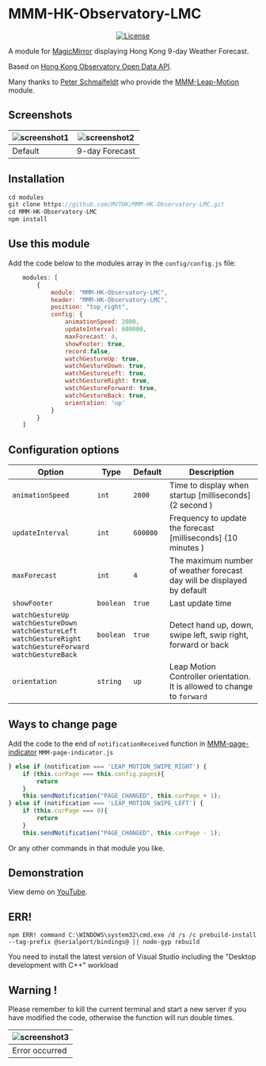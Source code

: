 # MMM-HK-Observatory-LMC

<p style="text-align: center">
    <a href="https://choosealicense.com/licenses/apache-2.0/"><img src="https://img.shields.io/badge/License-Apache%202.0-blue.svg" alt="License"></a>
</p>

A module for [MagicMirror](https://github.com/MichMich/MagicMirror) displaying Hong Kong 9-day Weather Forecast.

Based on [Hong Kong Observatory Open Data API](https://www.hko.gov.hk/en/weatherAPI/doc/files/HKO_Open_Data_API_Documentation.pdf).

Many thanks to [Peter Schmalfeldt](https://github.com/manifestinteractive) who provide the [MMM-Leap-Motion](https://github.com/manifestinteractive/MMM-Leap-Motion) module.

## Screenshots
| ![screenshot1](readme/img/default.PNG)| ![screenshot2](readme/img/9-day%20forecast.PNG) |
| --- |-------------------------------------------------|
| Default | 9-day Forecast                                  |

## Installation

````javascript
cd modules
git clone https://github.com/MVTHK/MMM-HK-Observatory-LMC.git
cd MMM-HK-Observatory-LMC
npm install
````

## Use this module

Add the code below to the modules array in the `config/config.js` file:

````javascript
    modules: [
        {
            module: "MMM-HK-Observatory-LMC",
            header: "MMM-HK-Observatory-LMC",
            position: "top_right",
            config: {
                animationSpeed: 2000,
                updateInterval: 600000,
                maxForecast: 4,
                showFooter: true,
                record:false,
                watchGestureUp: true,
                watchGestureDown: true,
                watchGestureLeft: true,
                watchGestureRight: true,
                watchGestureForward: true,
                watchGestureBack: true,
                orientation: 'up'
            }
        }
    ]
````


## Configuration options
| Option                                                                                                                                       | Type      | Default  | Description                                                              |
|----------------------------------------------------------------------------------------------------------------------------------------------|-----------|----------|--------------------------------------------------------------------------|
| `animationSpeed`                                                                                                                             | `int`     | `2000`   | Time to display when startup [milliseconds] (2 second )                  |
| `updateInterval`                                                                                                                             | `int`     | `600000` | Frequency to update the forecast [milliseconds] (10 minutes )            |
| `maxForecast`                                                                                                                                | `int`     | `4`      | The maximum number of weather forecast day will be displayed by default  |
| `showFooter`                                                                                                                                 | `boolean` | `true`   | Last update time                                                         |
| `watchGestureUp`<br/>`watchGestureDown`<br/>`watchGestureLeft`<br/>`watchGestureRight`<br/>`watchGestureForward`<br/>`watchGestureBack`<br/> | `boolean` | `true`   | Detect hand up, down, swipe left, swip right, forward or back            |
| `orientation`                                                                                                                                | `string`  | `up`     | Leap Motion Controller orientation. It is allowed to change to `forward` |


## Ways to change page

Add the code to the end of `notificationReceived` function in [MMM-page-indicator](https://github.com/edward-shen/MMM-page-indicator) `MMM-page-indicator.js`

````javascript
} else if (notification === 'LEAP_MOTION_SWIPE_RIGHT') {
    if (this.curPage === this.config.pages){
        return
    }
    this.sendNotification("PAGE_CHANGED", this.curPage + 1);
} else if (notification === 'LEAP_MOTION_SWIPE_LEFT') {
    if (this.curPage === 0){
        return
    }
    this.sendNotification("PAGE_CHANGED", this.curPage - 1);
````

Or any other commands in that module you like.

## Demonstration

View demo on [YouTube](https://youtu.be/fXoWLlfhFok).

## ERR!

````blog
npm ERR! command C:\WINDOWS\system32\cmd.exe /d /s /c prebuild-install --tag-prefix @serialport/bindings@ || node-gyp rebuild
````
You need to install the latest version of Visual Studio including the "Desktop development with C++" workload
## Warning !

Please remember to kill the current terminal and start a new server if you have modified the code, otherwise the function will run double times.

| ![screenshot3](readme/img/error.PNG) |
|----------------------------------|
| Error occurred                   |
